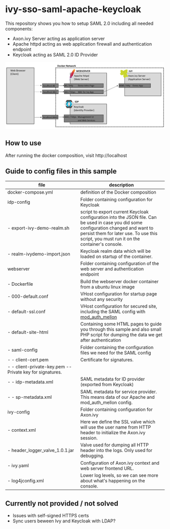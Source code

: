 # ivy-sso-saml-apache-keycloak


This repository shows you how to setup SAML 2.0 including all needed components:
- Axon.ivy Server acting as application server
- Apache httpd acting as web application firewall and authentication endpoint
- Keycloak acting as SAML 2.0 ID Provider

![Infrastructure Overview](infrastructure.png)

## How to use

After running the docker composition, visit http://localhost

## Guide to config files in this sample



|file|description|
|---|---|
| docker-compose.yml | definition of the Docker composition |
| idp-config | Folder containing configuration for Keycloak |
| - export-ivy-demo-realm.sh | script to export current Keycloak configuration into the JSON file. Can be used in case you did some configuration changed and want to persist them for later use. To use this script, you must run it on the container's console.|
| - realm-ivydemo-import.json | Keycloak realm data which will be loaded on startup of the container. |
| webserver | Folder containing configuration of the web server and authentication endpoint |
| - Dockerfile | Build the webserver docker container from a ubuntu linux image |
| - 000-default.conf | VHost configuration for startup page without any security |
| - default-ssl.conf | VHost configuration for secured site, including the SAML config with [mod_auth_mellon](https://github.com/latchset/mod_auth_mellon) |
| - default-site-html | Containing some HTML pages to guide you through this sample and also small PHP script for dumping the data we get after authentication |
| - saml-config | Folder containing the configuration files we need for the SAML config |
| - - client-cert.pem | Certificate for signatures. |
| - - client-private-key.pem -- Private key for signatures. |
| - - idp-metadata.xml | SAML metadata for ID provider (exported from Keycloak) |
| - - sp-metadata.xml | SAML metadata for service provider. This means data of our Apache and mod_auth_mellon config. |
| ivy-config | Folder containing configuration for Axon.ivy |
| - context.xml | Here we define the SSL valve which will use the user name from HTTP header to initialize the Axon.ivy session. |
| - header_logger_valve_1.0.1.jar | Valve used for dumping all HTTP header into the logs. Only used for debugging. |
| - ivy.yaml | Configuration of Axon.ivy context and web server frontend URL. |
| - log4jconfig.xml | Lower log levels, so we can see more about what's happening on the console. |


## Currently not provided / not solved

- Issues with self-signed HTTPS certs
- Sync users beween Ivy and Keycloak with LDAP?


